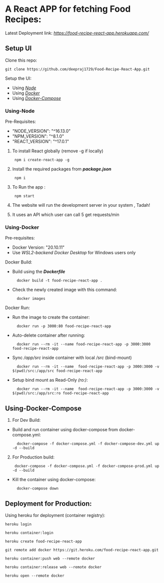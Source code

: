 # A React APP for fetching Food Recipes:
Latest Deployment link: *https://food-recipe-react-app.herokuapp.com/*

## Setup UI
Clone this repo:

    git clone https://github.com/deepraj1729/Food-Recipe-React-App.git

Setup the UI:
- Using  [*Node*](#Using-Node)
- Using [*Docker*](#Using-Docker)
- Using [*Docker-Compose*](#Using-Docker-Compose)


### Using-Node

Pre-Requisites:
- "NODE_VERSION": "^16.13.0"
- "NPM_VERSION": "^8.1.0"
- "REACT_VERSION": "^17.0.1"


1. To install React globally (remove -g if locally)
    
        npm i create-react-app -g

2. Install the required packages from ***package.json***

        npm i


3. To Run the app :
    
        npm start

3. The website will run the development server in your system , Tadah!
4. It uses an API which user can call 5 get requests/min 


### Using-Docker

Pre-requisites:
- Docker Version: "20.10.11"
- Use *WSL2-backend Docker Desktop* for Windows users only

Docker Build:
- Build using the ***Dockerfile***

        docker build -t food-recipe-react-app .

- Check the newly created image with this command:

        docker images

Docker Run:
- Run the image to create the container:

        docker run -p 3000:80 food-recipe-react-app

- Auto-delete container after running:

        docker run --rm -it --name food-recipe-react-app -p 3000:3000 food-recipe-react-app

- Sync */app/src* inside container with local */src* (bind-mount)

        docker run --rm -it --name  food-recipe-react-app -p 3000:3000 -v $(pwd)/src:/app/src food-recipe-react-app

- Setup bind mount as Read-Only *(ro:)*:

        docker run --rm -it --name  food-recipe-react-app -p 3000:3000 -v $(pwd)/src:/app/src:ro food-recipe-react-app


## Using-Docker-Compose

1. For Dev Build:
- Build and run container using docker-compose from docker-compose.yml:

        docker-compose -f docker-compose.yml -f docker-compose-dev.yml up -d --build

2. For Production build:

        docker-compose -f docker-compose.yml -f docker-compose-prod.yml up -d --build

- Kill the container using docker-compose:

        docker-compose down



## Deployment for Production:

Using heroku for deployment (container registry):

    heroku login

    heroku container:login

    heroku create food-recipe-react-app

    git remote add docker https://git.heroku.com/food-recipe-react-app.git

    heroku container:push web --remote docker

    heroku container:release web --remote docker

    heroku open --remote docker

